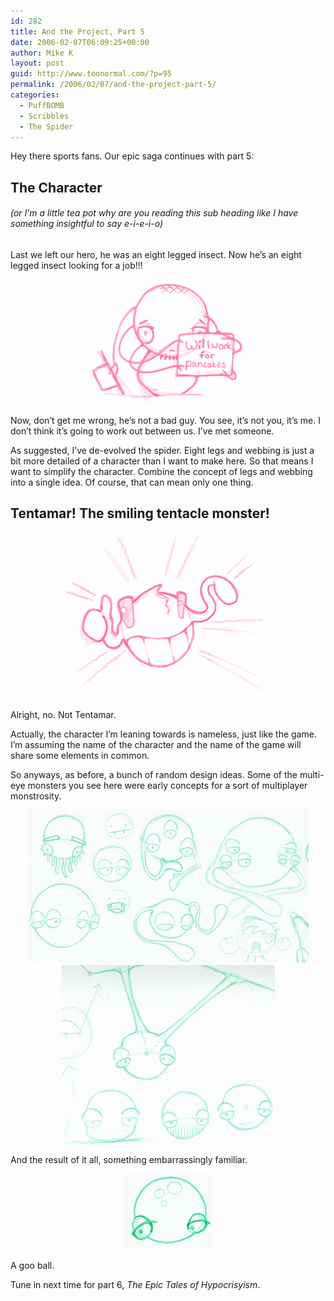 ```yaml
---
id: 282
title: And the Project, Part 5
date: 2006-02-07T06:09:25+00:00
author: Mike K
layout: post
guid: http://www.toonormal.com/?p=95
permalink: /2006/02/07/and-the-project-part-5/
categories:
  - PuffBOMB
  - Scribbles
  - The Spider
---
```

Hey there sports fans. Our epic saga continues with part 5:

## The Character

###### (or I&#8217;m a little tea pot why are you reading this sub heading like I have something insightful to say e-i-e-i-o)

Last we left our hero, he was an eight legged insect. Now he&#8217;s an eight legged insect looking for a job!!!

<center>
  <img src='/content/spider11.gif' alt='Only the finest cakes' />
</center>

Now, don&#8217;t get me wrong, he&#8217;s not a bad guy. You see, it&#8217;s not you, it&#8217;s me. I don&#8217;t think it&#8217;s going to work out between us. I&#8217;ve met someone.

As suggested, I&#8217;ve de-evolved the spider. Eight legs and webbing is just a bit more detailed of a character than I want to make here. So that means I want to simplify the character. Combine the concept of legs and webbing into a single idea. Of course, that can mean only one thing.

## Tentamar! The smiling tentacle monster!

<center>
  <img src='/content/tentamar.gif' alt='Go Go Tentamar Go!!' />
</center>

Alright, no. Not Tentamar.

Actually, the character I&#8217;m leaning towards is nameless, just like the game. I&#8217;m assuming the name of the character and the name of the game will share some elements in common.

So anyways, as before, a bunch of random design ideas. Some of the multi-eye monsters you see here were early concepts for a sort of multiplayer monstrosity.

<center>
  <img src='/content/goo02.gif' alt='Par-tay' />
</center>


  


<center>
  <img src='/content/goo01.gif' alt='Might be on to something' />
</center>

And the result of it all, something embarrassingly familiar.

<center>
  <img src='/content/goo03.gif' alt='Epic tales of...' />
</center>

A goo ball.

Tune in next time for part 6, _The Epic Tales of Hypocrisyism_.